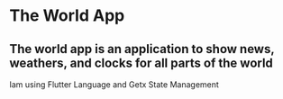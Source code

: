 # The World App
The world app is an application to show news, weathers, and clocks for all parts of the world
-

Iam using Flutter Language and Getx State Management
